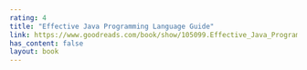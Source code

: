 ```yaml
---
rating: 4
title: "Effective Java Programming Language Guide"
link: https://www.goodreads.com/book/show/105099.Effective_Java_Programming_Language_Guide
has_content: false
layout: book
---
```


